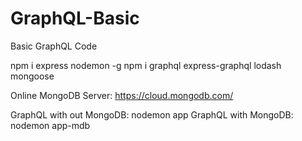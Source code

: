 # GraphQL-Basic
Basic GraphQL Code

npm i express nodemon -g
npm i graphql express-graphql lodash mongoose

Online MongoDB Server: https://cloud.mongodb.com/

GraphQL with out MongoDB: nodemon app
GraphQL with MongoDB: nodemon app-mdb